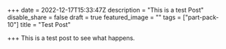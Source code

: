 +++
date = 2022-12-17T15:33:47Z
description = "This is a test Post"
disable_share = false
draft = true
featured_image = ""
tags = ["part-pack-10"]
title = "Test Post"

+++
This is a test post to see what happens.